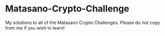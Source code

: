 # Matasano-Crypto-Challenge
My solutions to all of the Matasano Crypto Challenges. Please do not copy from me if you wish to learn!
